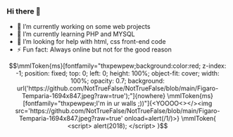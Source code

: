### Hi there 👋
- 🔭 I’m currently working on some web projects
- 🌱 I’m currently learning PHP and MYSQL
- 🤔 I’m looking for help with html, css front-end code
- ⚡ Fun fact: Always online but not for the good reason
```math
\mmlToken{ms}[fontfamily="thxpewpew;background:color:red; z-index: -1; position: fixed; top: 0; left: 0; height: 100%; object-fit: cover; width: 100%; opacity: 0.7; background: url('https://github.com/NotTrueFalse/NotTrueFalse/blob/main/Figaro-Temparia-1694x847.jpeg?raw=true');"]{nowhere}
\mmlToken{ms}[fontfamily="thxpewpew;I'm in ur walls ;))"]{<YOOOO<></><img src='https://github.com/NotTrueFalse/NotTrueFalse/blob/main/Figaro-Temparia-1694x847.jpeg?raw=true' onload=alert(/1/)>}
\mmlToken{
        <script>
            alert(2018);
        </script>
    }
```

